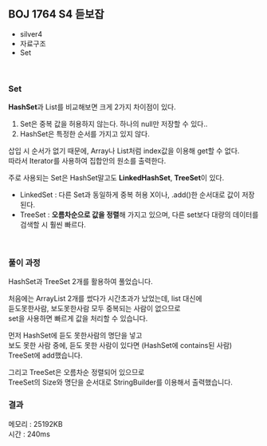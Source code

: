 ## BOJ 1764 S4 듣보잡
- silver4
- 자료구조
- Set

<br>

### Set

**HashSet**과 List를 비교해보면 크게 2가지 차이점이 있다.  
1. Set은 중복 값을 허용하지 않는다. 하나의 null만 저장할 수 있다..
2. HashSet은 특정한 순서를 가지고 있지 않다.

삽입 시 순서가 없기 때문에, Array나 List처럼 index값을 이용해 get할 수 없다.   
따라서 Iterator를 사용하여 집합안의 원소를 출력한다.  

주로 사용되는 Set은 HashSet말고도 **LinkedHashSet**, **TreeSet**이 있다.
- LinkedSet : 다른 Set과 동일하게 중복 허용  X이나, .add()한 순서대로 값이 저장된다.
- TreeSet : **오름차순으로 값을 정렬**해 가지고 있으며, 다른 set보다 대량의 데이터를 검색할 시 훨씬 빠르다.

<br>

### 풀이 과정
HashSet과 TreeSet 2개를 활용하여 풀었습니다.  

처음에는 ArrayList 2개를 썼다가 시간초과가 났었는데, list 대신에  
듣도못한사람, 보도못한사람 모두 중복되는 사람이 없으므로  
set을 사용하면 빠르게 값을 처리할 수 있습니다.    

먼저  HashSet에 듣도 못한사람의 명단을 넣고  
보도 못한 사람 중에, 듣도 못한 사람이 있다면 (HashSet에 contains된 사람)  
TreeSet에 add했습니다.

그리고 TreeSet은 오름차순 정렬되어 있으므로  
TreeSet의 Size와 명단을 순서대로 StringBuilder를 이용해서 출력했습니다.  


### 결과
메모리 : 25192KB  
시간 : 240ms
 